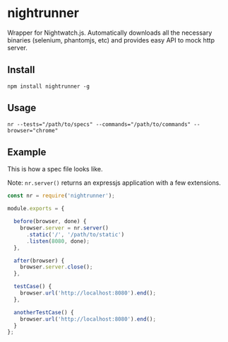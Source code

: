 # nightrunner

Wrapper for Nightwatch.js. Automatically downloads all the necessary binaries (selenium, phantomjs, etc) and provides easy API to mock http server.

## Install

```
npm install nightrunner -g
```

## Usage

```
nr --tests="/path/to/specs" --commands="/path/to/commands" --browser="chrome"
```

## Example

This is how a spec file looks like.

Note: `nr.server()` returns an expressjs application with a few extensions.


```js
const nr = require('nightrunner');

module.exports = {

  before(browser, done) {
    browser.server = nr.server()
      .static('/', '/path/to/static')
      .listen(8080, done);
  },

  after(browser) {
    browser.server.close();
  },

  testCase() {
    browser.url('http://localhost:8080').end();
  },

  anotherTestCase() {
    browser.url('http://localhost:8080').end();
  }
};
```
